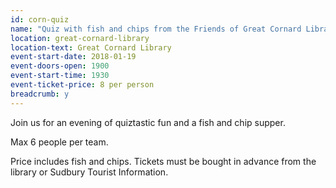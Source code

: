 ```yaml
---
id: corn-quiz
name: "Quiz with fish and chips from the Friends of Great Cornard Library"
location: great-cornard-library
location-text: Great Cornard Library
event-start-date: 2018-01-19
event-doors-open: 1900
event-start-time: 1930
event-ticket-price: 8 per person
breadcrumb: y
---
```


Join us for an evening of quiztastic fun and a fish and chip supper.

Max 6 people per team.

Price includes fish and chips. Tickets must be bought in advance from the library or Sudbury Tourist Information.
